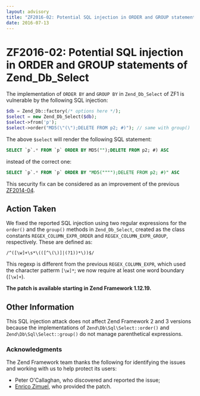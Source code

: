 ```yaml
---
layout: advisory
title: "ZF2016-02: Potential SQL injection in ORDER and GROUP statements of Zend_Db_Select"
date: 2016-07-13
---
```


# ZF2016-02: Potential SQL injection in ORDER and GROUP statements of Zend\_Db\_Select

The implementation of `ORDER BY` and `GROUP BY` in `Zend_Db_Select` of ZF1 is
vulnerable by the following SQL injection:

```php
$db = Zend_Db::factory(/* options here */);
$select = new Zend_Db_Select($db);
$select->from('p');
$select->order("MD5(\"(\");DELETE FROM p2; #)"); // same with group()
```

The above `$select` will render the following SQL statement:

```sql
SELECT `p`.* FROM `p` ORDER BY MD5("");DELETE FROM p2; #) ASC
```

instead of the correct one:

```sql
SELECT `p`.* FROM `p` ORDER BY "MD5("""");DELETE FROM p2; #)" ASC
```

This security fix can be considered as an improvement of the previous 
[ZF2014-04](/security/advisory/ZF2014-04).

## Action Taken

We fixed the reported SQL injection using two regular expressions for the `order()` and the `group()`
methods in `Zend_Db_Select`, created as the class constants `REGEX_COLUMN_EXPR_ORDER` and
`REGEX_COLUMN_EXPR_GROUP`, respectively. These are defined as:

```
/^([\w]+\s*\(([^\(\)]|(?1))*\))$/
```

This regexp is different from the previous `REGEX_COLUMN_EXPR`, which used the
character patterm `[\w]*`; we now require at least one word boundary (`[\w]+`).

**The patch is available starting in Zend Framework 1.12.19.**

## Other Information

This SQL injection attack does not affect Zend Framework 2 and 3 versions because the
implementations of `Zend\Db\Sql\Select::order()` and `Zend\Db\Sql\Select::group()` do
not manage parenthetical expressions.

### Acknowledgments

The Zend Framework team thanks the following for identifying the issues and
working with us to help protect its users:

- Peter O'Callaghan, who discovered and reported the issue;
- [Enrico Zimuel](http://www.zimuel.it), who provided the patch.
